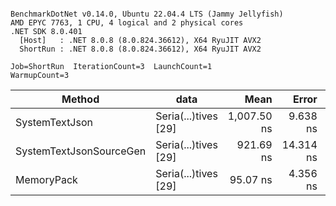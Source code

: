 ```

BenchmarkDotNet v0.14.0, Ubuntu 22.04.4 LTS (Jammy Jellyfish)
AMD EPYC 7763, 1 CPU, 4 logical and 2 physical cores
.NET SDK 8.0.401
  [Host]   : .NET 8.0.8 (8.0.824.36612), X64 RyuJIT AVX2
  ShortRun : .NET 8.0.8 (8.0.824.36612), X64 RyuJIT AVX2

Job=ShortRun  IterationCount=3  LaunchCount=1  
WarmupCount=3  

```
| Method                  | data                 | Mean        | Error     | StdDev   | Min         | Max         | Gen0   | Allocated |
|------------------------ |--------------------- |------------:|----------:|---------:|------------:|------------:|-------:|----------:|
| SystemTextJson          | Seria(...)tives [29] | 1,007.50 ns |  9.638 ns | 0.528 ns | 1,006.97 ns | 1,008.02 ns | 0.0038 |     464 B |
| SystemTextJsonSourceGen | Seria(...)tives [29] |   921.69 ns | 14.314 ns | 0.785 ns |   921.20 ns |   922.59 ns | 0.0067 |     568 B |
| MemoryPack              | Seria(...)tives [29] |    95.07 ns |  4.356 ns | 0.239 ns |    94.85 ns |    95.32 ns | 0.0014 |     120 B |
